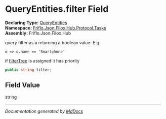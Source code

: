﻿<!--  
  <auto-generated>   
    The contents of this file were generated by a tool.  
    Changes to this file may be list if the file is regenerated  
  </auto-generated>   
-->

# QueryEntities.filter Field

**Declaring Type:** [QueryEntities](../index.md)  
**Namespace:** [Friflo.Json.Fliox.Hub.Protocol.Tasks](../../index.md)  
**Assembly:** Friflo.Json.Fliox.Hub

query filter as a returning a boolean value. E.g.

```
o => o.name == 'Smartphone'
```

if [filterTree](filterTree.md) is assigned it has priority

```csharp
public string filter;
```

## Field Value

string

___

*Documentation generated by [MdDocs](https://github.com/ap0llo/mddocs)*
